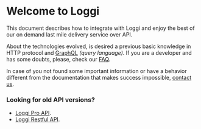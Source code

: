 
# Welcome to Loggi

This document describes how to integrate with Loggi and enjoy the best of our on demand last mile delivery service over API.

About the technologies evolved, is desired a previous basic knowledge in HTTP protocol and [GraphQL](http://graphql.org/docs/intro/) *(query language)*. If you are a developer and has some doubts, please, check our [FAQ](/help/support).

In case of you not found some important information or have a behavior different from the documentation that makes success impossible, [contact us](/help/support).

### Looking for old API versions?

 - [Loggi Pro API](http://api.docs.dev.loggi.com/spec/).
 - [Loggi Restful API](http://api.docs.dev.loggi.com/).
